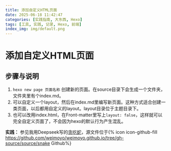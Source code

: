 ```yaml
---
title: 添加自定义HTML页面
date: 2025-06-18 11:42:47
categories: [实践指南, 大东西, Hexo]
tags: [工具, 实践, 记录, Hexo, 前端]
index_img: img/default.png
---
```


# 添加自定义HTML页面

## 步骤与说明

1. ```hexo new page 页面名称``` 创建新的页面。在source目录下会生成一个文件夹，文件夹里有个index.md。
2. 可以自定义一个layout，然后在index.md里编写新页面。这种方式适合创建一类页面，以后都用自定义的layout。layout目录位于主题目录下。
3. 也可以改用index.html，在Front-matter里写上```layout: false```，这样就可以完全自定义页面了，不会因为hexo的默认行为产生混乱。

**实践：** 参见我用Deepseek写的[贪吃蛇](http://lixiang.us.kg/snake "http://lixiang.us.kg/snake")，源文件位于{% icon icon-github-fill https://github.com/weimoyo/weimoyo.github.io/tree/gh-source/source/snake Github%}